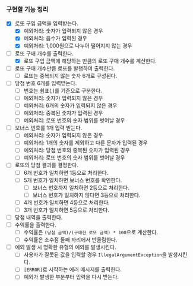 ### 구현할 기능 정리

- [x] 로또 구입 금액을 입력받는다.
    - [x] 예외처리: 숫자가 입력되지 않은 경우
    - [x] 예외처리: 음수가 입력된 경우
    - [x] 예외처리: 1,000원으로 나누어 떨어지지 않는 경우
- [ ] 로또 구매 개수를 출력한다.
    - [x] 로또 구입 금액에 해당하는 만큼의 로또 구매 개수를 계산한다.
- [ ] 로또 구매 개수만큼 로또를 발행하여 출력한다.
    - [ ] 로또는 중복되지 않는 숫자 6개로 구성된다.
- [ ] 당첨 번호 6개를 입력받는다.
    - [ ] 번호는 쉼표(,)를 기준으로 구분한다.
    - [ ] 예외처리: 숫자가 입력되지 않은 경우
    - [ ] 예외처리: 6개의 숫자가 입력되지 않은 경우
    - [ ] 예외처리: 중복된 숫자가 입력된 경우
    - [ ] 예외처리: 로또 번호의 숫자 범위를 벗어날 경우
- [ ] 보너스 번호를 1개 입력 받는다.
    - [ ] 예외처리: 숫자가 입력되지 않은 경우
    - [ ] 예외처리: 1개의 숫자를 제외하고 다른 문자가 입력된 경우
    - [ ] 예외처리: 당첨 번호와 중복된 숫자가 입력된 경우
    - [ ] 예외처리: 로또 번호의 숫자 범위를 벗어날 경우
- [ ] 로또의 당첨 결과를 결정한다.
    - [ ] 6개 번호가 일치하면 1등으로 처리한다.
    - [ ] 5개 번호가 일치하면 보너스 번호를 확인한다.
        - [ ] 보너스 번호까지 일치하면 2등으로 처리한다.
        - [ ] 보너스 번호가 일치하지 않다면 3등으로 처리한다.
    - [ ] 4개 번호가 일치하면 4등으로 처리한다.
    - [ ] 3개 번호가 일치하면 5등으로 처리한다.
- [ ] 당첨 내역을 출력한다.
- [ ] 수익률을 출력한다.
    - [ ] 수익률은 `(당첨 금액)/(구매한 로또 금액) * 100`으로 계산한다.
    - [ ] 수익률은 소수점 둘째 자리에서 반올림한다.
- [ ] 예외 발생 시 명확한 유형의 예외를 발생시킨다.
    - [ ] 사용자가 잘못된 값을 입력할 경우 `IllegalArgumentException`을 발생시킨다.
    - [ ] `[ERROR]`로 시작하는 에러 메시지를 출력한다.
    - [ ] 예외가 발생한 부분부터 입력을 다시 받는다.